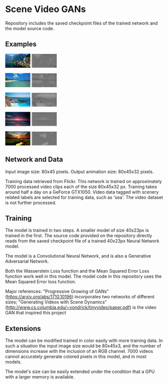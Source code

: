 # Scene Video GANs
Repository includes the saved checkpoint files of the trained network and the model source code.

Examples
-------------------
<img src="./examples/1/1.jpg" width="80" height="45"/> <img src="https://github.com/Windrill/Scenery-Video-GANs/blob/master/examples/1/gout.gif" />

<img src="./examples/2/1.jpg" width="80" height="45"/> <img src="https://github.com/Windrill/Scenery-Video-GANs/blob/master/examples/2/gout.gif" />

<img src="./examples/3/1.jpg" width="80" height="45"/> <img src="https://github.com/Windrill/Scenery-Video-GANs/blob/master/examples/3/gout.gif" />

<img src="./examples/4/1.jpg" width="80" height="45"/> <img src="https://github.com/Windrill/Scenery-Video-GANs/blob/master/examples/4/gout.gif" />

<img src="./examples/5/1.jpg" width="80" height="45"/> <img src="https://github.com/Windrill/Scenery-Video-GANs/blob/master/examples/5/gout.gif" />

Network and Data
-------------------
Input image size: 80x45 pixels.
Output animation size: 80x45x32 pixels.

Training data retrieved from Flickr. This network is trained on approximately 7000 processed video clips each of the size 80x45x32 px. Training takes around half a day on a GeForce GTX1050.
Video data tagged with scenery related labels are selected for training data, such as 'sea'. The video dataset is not further processed.

Training
-------------------
The model is trained in two steps. A smaller model of size 40x23px is trained in the first. The source code provided on the repository directly reads from the saved checkpoint file of a trained 40x23px Neural Network model.

The model is a Convolutional Neural Network, and is also a Generative Adversarial Network.

Both the Wasserstein Loss function and the Mean Squared Error Loss function work well in this model. The model code in this repository uses the Mean Squared Error loss function.

Major references: "Progressive Growing of GANs" (https://arxiv.org/abs/1710.10196) incorporates two networks of different sizes; "Generating Videos with Scene Dynamics" (http://www.cs.columbia.edu/~vondrick/tinyvideo/paper.pdf) is the video GAN that inspired this project

Extensions
-------------------
The model can be modified trained in color easily with more training data. In such a situation the input image size would be 80x45x3, and the number of dimensions increase with the inclusion of an RGB channel. 7000 videos cannot accurately generate colored pixels in this model, and in most models.

The model's size can be easily extended under the condition that a GPU with a larger memory is available.
